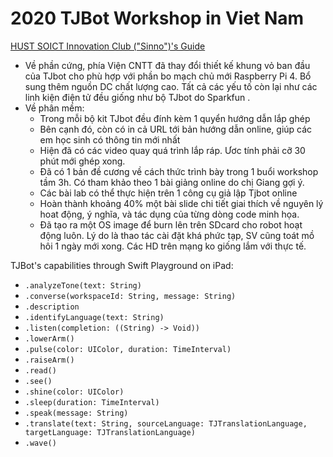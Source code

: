 # 2020 TJBot Workshop in Viet Nam

[HUST SOICT Innovation Club ("Sinno")'s Guide](https://users.soict.hust.edu.vn/sinno/projects/tjbot)
- Về phần cứng, phía Viện CNTT đã thay đổi thiết kế khung vỏ ban đầu của TJbot cho phù hợp với phần bo mạch chủ mới Raspberry Pi 4. Bổ sung thêm nguồn DC chất lượng cao. Tất cả các yếu tố còn lại như các linh kiện điện tử đều giống như bộ TJbot do Sparkfun .
- Về phân mềm:
  - Trong mỗi bộ kit TJbot đều đính kèm 1 quyển hướng dẫn lắp ghép
  - Bên cạnh đó, còn có in cả URL tới bản hướng dẫn online, giúp các em học sinh có thông tin mới nhất
  - Hiện đã có các video quay quá trình lắp ráp. Ươc tính phải cỡ 30 phút mới ghép xong.
  - Đã có 1 bản đề cương về cách thức trình bày trong 1 buổi workshop tầm 3h. Có tham khảo theo 1 bài giảng online do chị Giang gợi ý.
  - Các bài lab có thể thực hiện trên 1 công cụ giả lập Tjbot online
  - Hoàn thành khoảng 40% một bài slide chi tiết giai thích về nguyên lý hoat động, ý nghĩa, và tác dụng của từng dòng code minh họa.
  - Đã tạo ra một OS image để burn lên trên SDcard cho robot hoạt động luôn. Lý do là thao tác cài đặt khá phức tạp, SV cũng toát mồ hôi 1 ngày mới xong. Các HD trên mạng ko giống lắm với thực tế.

TJBot's capabilities through Swift Playground on iPad:
- `.analyzeTone(text: String)`
- `.converse(workspaceId: String, message: String)`
- `.description`
- `.identifyLanguage(text: String)`
- `.listen(completion: ((String) -> Void))`
- `.lowerArm()`
- `.pulse(color: UIColor, duration: TimeInterval)`
- `.raiseArm()`
- `.read()`
- `.see()`
- `.shine(color: UIColor)`
- `.sleep(duration: TimeInterval)`
- `.speak(message: String)`
- `.translate(text: String, sourceLanguage: TJTranslationLanguage, targetLanguage: TJTranslationLanguage)`
- `.wave()`
